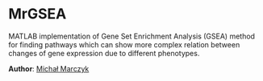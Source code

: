 # MrGSEA

MATLAB implementation of Gene Set Enrichment Analysis (GSEA) method
for finding pathways which can show more complex relation between
changes of gene expression due to different phenotypes.

**Author**: [Michał Marczyk](http://zaed.aei.polsl.pl/index.php/pl/7-michal-marczyk)
